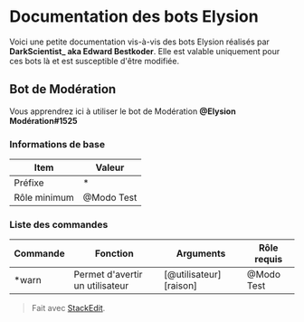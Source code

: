 Documentation des bots Elysion
=======
Voici une petite documentation vis-à-vis des bots Elysion réalisés par **DarkScientist_ aka Edward Bestkoder**. Elle est valable uniquement pour ces bots là et est susceptible d'être modifiée.

## Bot de Modération
Vous apprendrez ici à utiliser le bot de Modération **@Elysion Modération#1525**

### Informations de base

 
|Item|Valeur  |
|--|--|
|Préfixe  |*  |
|Rôle minimum|@Modo Test  |

### Liste des commandes
|Commande|Fonction  |Arguments|Rôle requis|
|--|--|--|--|
|*warn  |Permet d'avertir un utilisateur  |[@utilisateur] [raison]|@Modo Test|


> Fait avec [StackEdit](https://stackedit.io/).
